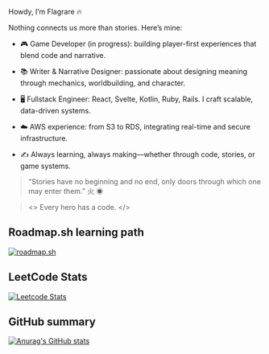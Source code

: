 Howdy, I’m Flagrare 🔥

Nothing connects us more than stories. Here’s mine:

- 🎮 Game Developer (in progress): building player-first experiences that blend code and narrative.

- 📚 Writer & Narrative Designer: passionate about designing meaning through mechanics, worldbuilding, and character.

- 🖥️ Fullstack Engineer: React, Svelte, Kotlin, Ruby, Rails. I craft scalable, data-driven systems.

- ☁️ AWS experience: from S3 to RDS, integrating real-time and secure infrastructure.

- ✍️ Always learning, always making—whether through code, stories, or game systems.

> “Stories have no beginning and no end, only doors through which one may enter them.” 火 ◉

> <> Every hero has a code. </>

## Roadmap.sh learning path

[![roadmap.sh](https://roadmap.sh/card/wide/64d7f7c3aa497d7fa52cb2c8?variant=dark&roadmaps=cpp%2Cgame-developer%2C679902ba1ee9a7b2d0a6ba44%2C680979ca85af3470eb7c6405)](https://roadmap.sh)

## LeetCode Stats

[![Leetcode Stats](
https://leetcard.jacoblin.cool/Flagrare?theme=dark&font=JetBrains%20Mono&ext=activity)](
https://leetcard.jacoblin.cool/Flagrare?theme=dark&font=JetBrains%20Mono&ext=activity)

## GitHub summary

[![Anurag's GitHub stats](https://github-readme-stats.vercel.app/api?username=flagrare&hide_title=true&show_icons=true&include_all_commits=true&count_private=true&line_height=25&bg_color=000&title_color=FF0000&text_color=FFF&border_radius=3&border_color=FFF&icon_color=FF0000&theme=jolly)](https://github.com/anuraghazra/github-readme-stats)

<!--
**Flagrare/flagrare** is a ✨ _special_ ✨ repository because its `README.md` (this file) appears on your GitHub profile.

Here are some ideas to get you started:

- 🔭 I’m currently working on ...
- 🌱 I’m currently learning ...
- 👯 I’m looking to collaborate on ...
- 🤔 I’m looking for help with ...
- 💬 Ask me about ...
- 📫 How to reach me: ...
- 😄 Pronouns: ...
- ⚡ Fun fact: ...
-->
